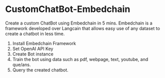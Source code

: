 # CustomChatBot-Embedchain
Create a custom ChatBot using Embedchain in 5 mins. 
Embedchain is a framework developed over Langcain that allows easy use of any dataset to create a chatbot in less time.

1. Install Embedchain Framework
2. Set OpenAI API Key
3. Create Bot instance
4. Train the bot using data such as pdf, webpage, text, youtube, and que/ans.
5. Query the created chatbot.

